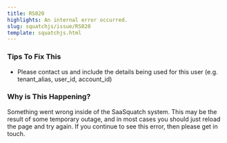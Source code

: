 ```yaml
---
title: RS020
highlights: An internal error occurred.
slug: squatchjs/issue/RS020
template: squatchjs.html
---
```


### Tips To Fix This

 - Please contact us and include the details being used for this user (e.g. tenant_alias, user_id, account_id)

### Why is This Happening?

Something went wrong inside of the SaaSquatch system. This may be the result of some temporary outage, and in most cases you should just reload the page and try again. 
If you continue to see this error, then please get in touch.
